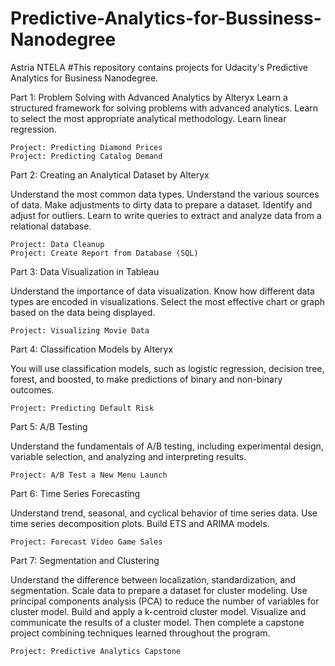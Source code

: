 # Predictive-Analytics-for-Bussiness-Nanodegree
Astria NTELA
#This repository contains projects for Udacity's Predictive Analytics for Business Nanodegree.

Part 1: Problem Solving with Advanced Analytics by Alteryx
Learn a structured framework for solving problems with advanced analytics. Learn to select the most appropriate analytical methodology. Learn linear regression.

    Project: Predicting Diamond Prices
    Project: Predicting Catalog Demand
Part 2: Creating an Analytical Dataset by Alteryx

Understand the most common data types. Understand the various sources of data. Make adjustments to dirty data to prepare a dataset. Identify and adjust for outliers. Learn to write queries to extract and analyze data from a relational database.

    Project: Data Cleanup
    Project: Create Report from Database (SQL)

Part 3: Data Visualization in Tableau

Understand the importance of data visualization. Know how different data types are encoded in visualizations. Select the most effective chart or graph based on the data being displayed.

    Project: Visualizing Movie Data

Part 4: Classification Models by Alteryx

You will use classification models, such as logistic regression, decision tree, forest, and boosted, to make predictions of binary and non-binary outcomes.

    Project: Predicting Default Risk

Part 5: A/B Testing

Understand the fundamentals of A/B testing, including experimental design, variable selection, and analyzing and interpreting results.

    Project: A/B Test a New Menu Launch

Part 6: Time Series Forecasting

Understand trend, seasonal, and cyclical behavior of time series data. Use time series decomposition plots. Build ETS and ARIMA models.

    Project: Forecast Video Game Sales

Part 7: Segmentation and Clustering

Understand the difference between localization, standardization, and segmentation. Scale data to prepare a dataset for cluster modeling. Use principal components analysis (PCA) to reduce the number of variables for cluster model. Build and apply a k-centroid cluster model. Visualize and communicate the results of a cluster model. Then complete a capstone project combining techniques learned throughout the program.

    Project: Predictive Analytics Capstone

